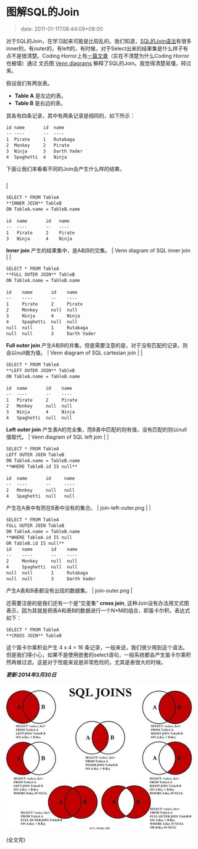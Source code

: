 # 图解SQL的Join
>date: 2011-01-11T08:44:09+08:00


对于SQL的Join，在学习起来可能是比较乱的。我们知道，[SQL的Join语法](https://en.wikipedia.org/wiki/Join_(SQL))有很多inner的，有outer的，有left的，有时候，对于Select出来的结果集是什么样子有点不是很清楚。Coding Horror上有[一篇文章](http://www.codinghorror.com/blog/2007/10/a-visual-explanation-of-sql-joins.html)（实在不清楚为什么Coding Horror也被墙）通过 文氏图 [Venn diagrams](https://en.wikipedia.org/wiki/Venn_diagram) 解释了SQL的Join。我觉得清楚易懂，转过来。


假设我们有两张表。


* **Table A** 是左边的表。
* **Table B** 是右边的表。


其各有四条记录，其中有两条记录是相同的，如下所示：



```
id name       id  name
-- ----       --  ----
1  Pirate     1   Rutabaga
2  Monkey     2   Pirate
3  Ninja      3   Darth Vader
4  Spaghetti  4   Ninja
```

下面让我们来看看不同的Join会产生什么样的结果。





|  |  |
| --- | --- |
| 
```
SELECT * FROM TableA
**INNER JOIN** TableB
ON TableA.name = TableB.name

id  name       id   name
--  ----       --   ----
1   Pirate     2    Pirate
3   Ninja      4    Ninja
```

**Inner join**
产生的结果集中，是A和B的交集。 | Venn diagram of SQL inner join |
| 
```
SELECT * FROM TableA
**FULL OUTER JOIN** TableB
ON TableA.name = TableB.name

id    name       id    name
--    ----       --    ----
1     Pirate     2     Pirate
2     Monkey     null  null
3     Ninja      4     Ninja
4     Spaghetti  null  null
null  null       1     Rutabaga
null  null       3     Darth Vader
```

**Full outer join** 产生A和B的并集。但是需要注意的是，对于没有匹配的记录，则会以null做为值。 | Venn diagram of SQL cartesian join |
| 
```
SELECT * FROM TableA
**LEFT OUTER JOIN** TableB
ON TableA.name = TableB.name

id  name       id    name
--  ----       --    ----
1   Pirate     2     Pirate
2   Monkey     null  null
3   Ninja      4     Ninja
4   Spaghetti  null  null
```

**Left outer join** 产生表A的完全集，而B表中匹配的则有值，没有匹配的则以null值取代。 | Venn diagram of SQL left join |
| 
```
SELECT * FROM TableA
LEFT OUTER JOIN TableB
ON TableA.name = TableB.name
**WHERE TableB.id IS null** 

id  name       id     name
--  ----       --     ----
2   Monkey     null   null
4   Spaghetti  null   null
```

产生在A表中有而在B表中没有的集合。 | join-left-outer.png |
| 
```
SELECT * FROM TableA
FULL OUTER JOIN TableB
ON TableA.name = TableB.name
**WHERE TableA.id IS null
OR TableB.id IS null**
id    name       id    name
--    ----       --    ----
2     Monkey     null  null
4     Spaghetti  null  null
null  null       1     Rutabaga
null  null       3     Darth Vader
```

产生A表和B表都没有出现的数据集。 | join-outer.png |


还需要注册的是我们还有一个是“交差集” **cross join**, 这种Join没有办法用文式图表示，因为其就是把表A和表B的数据进行一个N\*M的组合，即笛卡尔积。表达式如下：



```
SELECT * FROM TableA
**CROSS JOIN** TableB
```

这个笛卡尔乘积会产生 4 x 4 = 16 条记录，一般来说，我们很少用到这个语法。但是我们得小心，如果不是使用嵌套的select语句，一般系统都会产生笛卡尔乘积然再做过滤。这是对于性能来说是非常危险的，尤其是表很大的时候。


***更新:2014年3月30日***


![](/assets/images/SQL-Join.jpg)


(全文完)


